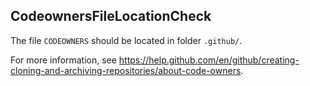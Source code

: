 ## CodeownersFileLocationCheck

The file `CODEOWNERS` should be located in folder `.github/`.

For more information, see
<https://help.github.com/en/github/creating-cloning-and-archiving-repositories/about-code-owners>.